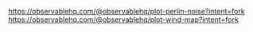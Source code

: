 https://observablehq.com/@observablehq/plot-perlin-noise?intent=fork
https://observablehq.com/@observablehq/plot-wind-map?intent=fork